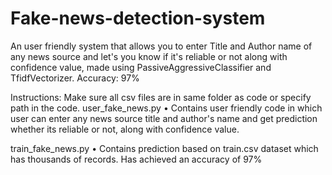# Fake-news-detection-system
An user friendly system that allows you to enter Title and Author name of any news source and let's you know if it's reliable or not along with confidence value, made using PassiveAggressiveClassifier and TfidfVectorizer. Accuracy: 97%

Instructions:
Make sure all csv files are in same folder as code or specify path in the code.
user_fake_news.py 
•	Contains user friendly code in which user can enter any news source title and author's name and get prediction whether its reliable or not, along with confidence value.

train_fake_news.py
•	Contains prediction based on train.csv dataset which has thousands of records. Has achieved an accuracy of 97%



 

 
